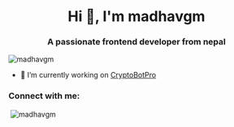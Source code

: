 <h1 align="center">Hi 👋, I'm madhavgm</h1>
<h3 align="center">A passionate frontend developer from nepal</h3>

<p align="left"> <img src="https://komarev.com/ghpvc/?username=madhavgm&label=Profile%20views&color=0e75b6&style=flat" alt="madhavgm" /> </p>

- 🔭 I’m currently working on [CryptoBotPro](https://madhavgm.github.io/tool/CryptoBotPro.html)

<h3 align="left">Connect with me:</h3>
<p align="left">
</p>

<p>&nbsp;<img align="center" src="https://github-readme-stats.vercel.app/api?username=madhavgm&show_icons=true&locale=en" alt="madhavgm" /></p>
